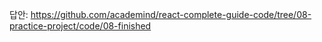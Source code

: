답안: https://github.com/academind/react-complete-guide-code/tree/08-practice-project/code/08-finished